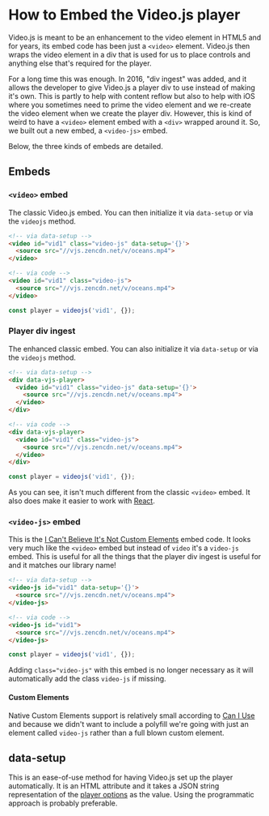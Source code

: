 # How to Embed the Video.js player

Video.js is meant to be an enhancement to the video element in HTML5 and for years, its embed code has been just a `<video>` element.
Video.js then wraps the video element in a div that is used for us to place controls and anything else that's required for the player.

For a long time this was enough. In 2016, "div ingest" was added, and it allows the developer to give Video.js a player div to use instead of making it's own.
This is partly to help with content reflow but also to help with iOS where you sometimes need to prime the video element and we re-create the video element when we create the player div.
However, this is kind of weird to have a `<video>` element embed with a `<div>` wrapped around it. So, we built out a new embed, a `<video-js>` embed.

Below, the three kinds of embeds are detailed.

## Embeds
### `<video>` embed
The classic Video.js embed. You can then initialize it via `data-setup` or via the `videojs` method.

```html
<!-- via data-setup -->
<video id="vid1" class="video-js" data-setup='{}'>
  <source src="//vjs.zencdn.net/v/oceans.mp4">
</video>

<!-- via code -->
<video id="vid1" class="video-js">
  <source src="//vjs.zencdn.net/v/oceans.mp4">
</video>
```
```js
const player = videojs('vid1', {});
```

### Player div ingest
The enhanced classic embed. You can also initialize it via `data-setup` or via the `videojs` method.

```html
<!-- via data-setup -->
<div data-vjs-player>
  <video id="vid1" class="video-js" data-setup='{}'>
    <source src="//vjs.zencdn.net/v/oceans.mp4">
  </video>
</div>

<!-- via code -->
<div data-vjs-player>
  <video id="vid1" class="video-js">
    <source src="//vjs.zencdn.net/v/oceans.mp4">
  </video>
</div>
```
```js
const player = videojs('vid1', {});
```

As you can see, it isn't much different from the classic `<video>` embed. It also does make it easier to work with [React](/docs/guides/react.md).

### `<video-js>` embed
This is the [I Can't Believe It's Not Custom Elements](https://developers.google.com/web/fundamentals/web-components/customelements) embed code.
It looks very much like the `<video>` embed but instead of `video` it's a `video-js` embed.
This is useful for all the things that the player div ingest is useful for and it matches our library name!

```html
<!-- via data-setup -->
<video-js id="vid1" data-setup='{}'>
  <source src="//vjs.zencdn.net/v/oceans.mp4">
</video-js>

<!-- via code -->
<video-js id="vid1">
  <source src="//vjs.zencdn.net/v/oceans.mp4">
</video-js>
```
```js
const player = videojs('vid1', {});
```

Adding `class="video-js"` with this embed is no longer necessary as it will automatically add the class `video-js` if missing.

#### Custom Elements
Native Custom Elements support is relatively small according to [Can I Use](http://caniuse.com/#feat=custom-elementsv1) and because we didn't want to include a polyfill we're going with just an element called `video-js` rather than a full blown custom element.

## data-setup
This is an ease-of-use method for having Video.js set up the player automatically. It is an HTML attribute and it takes a JSON string representation of the [player options](/docs/guides/options.md) as the value.
Using the programmatic approach is probably preferable.
